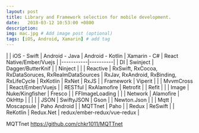 ```yaml
---
layout: post
title: Library and Framework selection for mobile development.
date:   2018-03-12 10:53:00 +0800
description: 
img: mac.jpg # Add image post (optional)
tags: [iOS, Android, Xamarin] # add tag
---
```



|           | iOS - Swift | Android - Java | Android - Kotlin | Xamarin - C# | React Native/Ember/Vuejs | 
|-----------|----------|
| DI        | Swinject   | Dagger/ButterKnif | | Ninject | |
| Reactive  | RxSwift, RxCocoa, RxDataSoruces, RxRealmDataSources  | RxJav, RxAndroid, RxBinding, RxLifeCycle | RxKotlin | RxNet | RxJS |
| Framework | Viperit   | | | MvvmCross | React/Ember/Vuejs |
| RESTful   | RxAlamofire  | Retrofit | | Refit | |
| Image     | Nuke/Kingfisher | Fresco | | FFImageLoading | |
| Network   | Alamofire | OkHttp | | | | 
| JSON      | SwiftyJSON | Gson | | Newton.Json | |
| Mqtt      | Moscapsule | Paho Android | | MQTTnet | Paho |
| Redux      | ReSwift |  | ReKotlin | Redux.Net | redux/ember-redux/vue-redux |

MQTTnet <https://github.com/chkr1011/MQTTnet>

